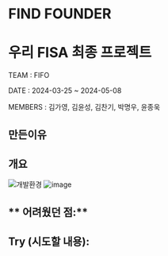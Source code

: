 # FIND FOUNDER
# 우리 FISA 최종 프로젝트
TEAM : FIFO

DATE : 2024-03-25 ~ 2024-05-08

MEMBERS : 김가영, 김윤성, 김찬기, 박명우, 윤종욱

## 만든이유

## 개요

![개발환경](https://github.com/kimyoonseong/FindFounder/assets/37408405/ea4aa16a-9086-49d9-bf16-29ca2528a794)
![image](https://github.com/kimyoonseong/FindFounder/assets/37408405/8d92ff05-9504-462b-a38a-ebf5bd2ea3e8)

## ** 어려웠던 점:**

## **Try (시도할 내용):**
    

